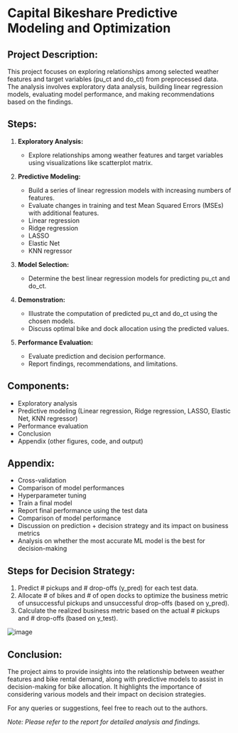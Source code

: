 # Capital Bikeshare Predictive Modeling and Optimization

## Project Description:

This project focuses on exploring relationships among selected weather features and target variables (pu_ct and do_ct) from preprocessed data. The analysis involves exploratory data analysis, building linear regression models, evaluating model performance, and making recommendations based on the findings.

## Steps:

1. **Exploratory Analysis:**
    - Explore relationships among weather features and target variables using visualizations like scatterplot matrix.
    
2. **Predictive Modeling:**
    - Build a series of linear regression models with increasing numbers of features.
    - Evaluate changes in training and test Mean Squared Errors (MSEs) with additional features.
    - Linear regression
    - Ridge regression
    - LASSO
    - Elastic Net
    - KNN regressor
    
3. **Model Selection:**
    - Determine the best linear regression models for predicting pu_ct and do_ct.
    
4. **Demonstration:**
    - Illustrate the computation of predicted pu_ct and do_ct using the chosen models.
    - Discuss optimal bike and dock allocation using the predicted values.
    
5. **Performance Evaluation:**
    - Evaluate prediction and decision performance.
    - Report findings, recommendations, and limitations.

## Components:

- Exploratory analysis
- Predictive modeling (Linear regression, Ridge regression, LASSO, Elastic Net, KNN regressor)
- Performance evaluation
- Conclusion
- Appendix (other figures, code, and output)

## Appendix:

- Cross-validation
- Comparison of model performances
- Hyperparameter tuning
- Train a final model
- Report final performance using the test data
- Comparison of model performance
- Discussion on prediction + decision strategy and its impact on business metrics
- Analysis on whether the most accurate ML model is the best for decision-making

## Steps for Decision Strategy:

1. Predict # pickups and # drop-offs (y_pred) for each test data.
2. Allocate # of bikes and # of open docks to optimize the business metric of unsuccessful pickups and unsuccessful drop-offs (based on y_pred).
3. Calculate the realized business metric based on the actual # pickups and # drop-offs (based on y_test).

![image](https://github.com/zaheersoleh/CapitalBikesharePredictiveModeling/assets/59053707/e9ef3cf5-303f-4284-952b-a07fcbb72749)

## Conclusion:

The project aims to provide insights into the relationship between weather features and bike rental demand, along with predictive models to assist in decision-making for bike allocation. It highlights the importance of considering various models and their impact on decision strategies.

For any queries or suggestions, feel free to reach out to the authors. 

*Note: Please refer to the report for detailed analysis and findings.*
